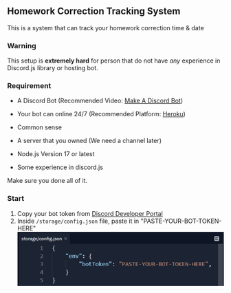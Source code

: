 ## Homework Correction Tracking System
This is a system that can track your homework correction time & date 

### Warning 
This setup is **extremely hard** for person that do not have *any* experience in Discord.js library or hosting bot. 

### Requirement
- A Discord Bot (Recommended Video: [Make A Discord Bot](https://www.youtube.com/watch?v=_woxAkO0Ywg))

- Your bot can online 24/7 (Recommended Platform: [Heroku](https://dashboard.heroku.com/))
- Common sense 
- A server that you owned (We need a channel later)
- Node.js Version 17 or latest
- Some experience in discord.js 

Make sure you done all of it.

### Start

1. Copy your bot token from [Discord Developer Portal](https://discord.com/developers/applications)
2. Inside `/storage/config.json` file, paste it in "PASTE-YOUR-BOT-TOKEN-HERE"
![image info](./assets/botToken.jpg)
